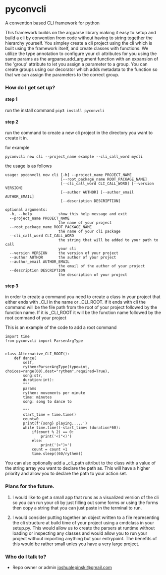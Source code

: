 # pyconvcli
A convention based CLI framework for python

This framework builds on the argparse library making it easy to setup and build a cli by convention from code without having to string together the hierarchy yourself. You simpley create a cli project using the cli which is built using the framework itself, and create classes with functions. We utilize the type annotation to configure your cli attributes for you using the same params as the argparse.add_argument function with an expansion of the 'group' attribute to let you assign a parameter to a group. You can create groups using our decorator which adds metadata to the function so that we can assign the parameters to the correct group.

### How do I get set up? ###

#### step 1
run the install command
`pip3 install pyconvcli`

#### step 2

run the command to create a new cli project in the directory you want to create it in.

for example

`pyconvcli new cli --project_name example --cli_call_word mycli`

the usage is as follows
```
usage: pyconvcli new cli [-h] --project_name PROJECT_NAME
                         [--root_package_name ROOT_PACKAGE_NAME]
                         [--cli_call_word CLI_CALL_WORD] [--version VERSION]
                         [--author AUTHOR] [--author_email AUTHOR_EMAIL]
                         [--description DESCRIPTION]

optional arguments:
  -h, --help            show this help message and exit
  --project_name PROJECT_NAME
                        the name of your project
  --root_package_name ROOT_PACKAGE_NAME
                        the name of your cli package
  --cli_call_word CLI_CALL_WORD
                        the string that will be added to your path to call
                        your cli
  --version VERSION     the version of your project
  --author AUTHOR       the author of your project
  --author_email AUTHOR_EMAIL
                        the email of the author of your project
  --description DESCRIPTION
                        the description of your project
```

#### step 3
in order to create a command you need to create a class in your project that either ends with _CLI in the name or _CLI_ROOT. if it ends with cli the command will be the file path from the root of your project followed by the function name. If it is _CLI_ROOT it will be the function name followed by the root command of your project

This is an example of the code to add a root command
```
import time
from pyconvcli import ParserArgType


class Alternative_CLI_ROOT():
    def dance(
        self,
        rythem:ParserArgType(type=int, choices=range(60),dest="rythem",required=True),
        song:str,
        duration:int):
        """
        params 
        rythem: movements per minute
        time: minutes
        song: song to dance to

        """
        start_time = time.time()
        count=0
        print(f'{song} playing.....')
        while time.time()-start_time< (duration*60):
            if(count % 2) == 0:
                print('<("<)')
            else:
                print('(>")>')
            count = count +1
            time.sleep((60/rythem))
```
You can also optionally add a _cli_path attribut to the class with a value of the string array you want to declare the path as. This will have a higher priority and allow you to declare the path to your action set.

### Plans for the future. 

1. I would like to get a small app that runs as a visualized version of the cli so you can run your cli by just filling out some forms or using the forms then copy a string that you can just paste in the terminal to run.

2. I would consider putting together an object written to a file representing the cli structure at build time of your project using a cmdclass in your setup.py. This would allow us to create the parsers at runtime without loading or inspecting any classes and would allow you to run your project without importing anything but your entrypoint. The benefits of this would be rather small unles you have a very large project.


### Who do I talk to? ###

* Repo owner or admin joshualepinski@gmail.com